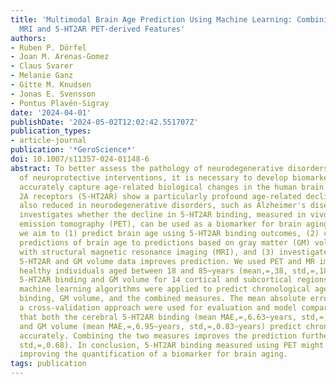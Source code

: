 ```yaml
---
title: 'Multimodal Brain Age Prediction Using Machine Learning: Combining Structural
  MRI and 5-HT2AR PET-derived Features'
authors:
- Ruben P. Dörfel
- Joan M. Arenas-Gomez
- Claus Svarer
- Melanie Ganz
- Gitte M. Knudsen
- Jonas E. Svensson
- Pontus Plavén-Sigray
date: '2024-04-01'
publishDate: '2024-05-02T12:02:42.551707Z'
publication_types:
- article-journal
publication: '*GeroScience*'
doi: 10.1007/s11357-024-01148-6
abstract: To better assess the pathology of neurodegenerative disorders and the efficacy
  of neuroprotective interventions, it is necessary to develop biomarkers that can
  accurately capture age-related biological changes in the human brain. Brain serotonin
  2A receptors (5-HT2AR) show a particularly profound age-related decline and are
  also reduced in neurodegenerative disorders, such as Alzheimer's disease. This study
  investigates whether the decline in 5-HT2AR binding, measured in vivo using positron
  emission tomography (PET), can be used as a biomarker for brain aging. Specifically,
  we aim to (1) predict brain age using 5-HT2AR binding outcomes, (2) compare 5-HT2AR-based
  predictions of brain age to predictions based on gray matter (GM) volume, as determined
  with structural magnetic resonance imaging (MRI), and (3) investigate whether combining
  5-HT2AR and GM volume data improves prediction. We used PET and MR images from 209
  healthy individuals aged between 18 and 85~years (mean,=,38, std,=,18) and estimated
  5-HT2AR binding and GM volume for 14 cortical and subcortical regions. Different
  machine learning algorithms were applied to predict chronological age based on 5-HT2AR
  binding, GM volume, and the combined measures. The mean absolute error (MAE) and
  a cross-validation approach were used for evaluation and model comparison. We find
  that both the cerebral 5-HT2AR binding (mean MAE,=,6.63~years, std,=,0.74~years)
  and GM volume (mean MAE,=,6.95~years, std,=,0.83~years) predict chronological age
  accurately. Combining the two measures improves the prediction further (mean MAE,=,5.54~years,
  std,=,0.68). In conclusion, 5-HT2AR binding measured using PET might be useful for
  improving the quantification of a biomarker for brain aging.
tags: publication
---
```

